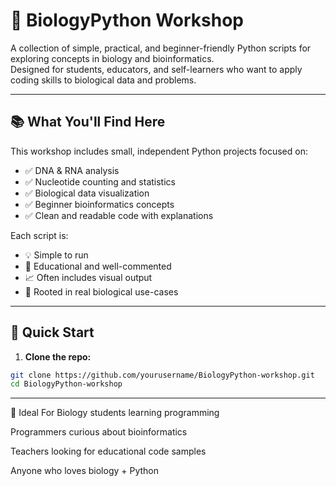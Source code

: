 # 🧬 BiologyPython Workshop

A collection of simple, practical, and beginner-friendly Python scripts for exploring concepts in biology and bioinformatics.  
Designed for students, educators, and self-learners who want to apply coding skills to biological data and problems.

---

## 📚 What You'll Find Here

This workshop includes small, independent Python projects focused on:

- ✅ DNA & RNA analysis
- ✅ Nucleotide counting and statistics
- ✅ Biological data visualization
- ✅ Beginner bioinformatics concepts
- ✅ Clean and readable code with explanations

Each script is:

- 💡 Simple to run
- 🧪 Educational and well-commented
- 📈 Often includes visual output
- 🔬 Rooted in real biological use-cases

---

## 🚀 Quick Start

1. **Clone the repo:**

```bash
git clone https://github.com/yourusername/BiologyPython-workshop.git
cd BiologyPython-workshop
```

--- 

🧠 Ideal For
Biology students learning programming

Programmers curious about bioinformatics

Teachers looking for educational code samples

Anyone who loves biology + Python

